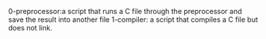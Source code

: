 0-preprocessor:a script that runs a C file through the preprocessor and save the result into another file
1-compiler: a script that compiles a C file but does not link.
